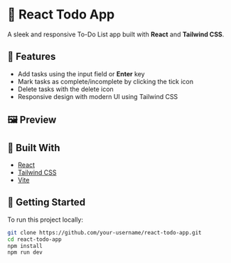 # 📝 React Todo App

A sleek and responsive To-Do List app built with **React** and **Tailwind CSS**.

## 🚀 Features

- Add tasks using the input field or **Enter** key
- Mark tasks as complete/incomplete by clicking the tick icon
- Delete tasks with the delete icon
- Responsive design with modern UI using Tailwind CSS

## 🖼️ Preview



## 🔧 Built With

- [React](https://reactjs.org/)
- [Tailwind CSS](https://tailwindcss.com/)
- [Vite](https://vitejs.dev/)

## 📂 Getting Started

To run this project locally:

```bash
git clone https://github.com/your-username/react-todo-app.git
cd react-todo-app
npm install
npm run dev
